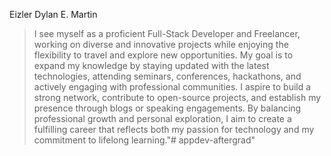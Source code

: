 Eizler Dylan E. Martin
>I see myself as a proficient Full-Stack Developer and Freelancer, working on diverse and innovative projects while enjoying the flexibility to travel and explore new opportunities. My goal is to expand my knowledge by staying updated with the latest technologies, attending seminars, conferences, hackathons, and actively engaging with professional communities. I aspire to build a strong network, contribute to open-source projects, and establish my presence through blogs or speaking engagements. By balancing professional growth and personal exploration, I aim to create a fulfilling career that reflects both my passion for technology and my commitment to lifelong learning."# appdev-aftergrad" 
